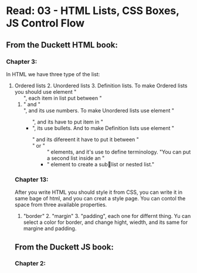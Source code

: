 # Read: 03 - HTML Lists, CSS Boxes, JS Control Flow

## From the Duckett HTML book:

### Chapter 3:

In HTML we have three type of the list:
1.  Ordered lists 2. Unordered lists 3.  Definition lists.
To make Ordered lists you should use element "<ol>", each item in list put between "<li>" and "</li>", and its use numbers.
To make Unordered lists use element "<ul>", and its have to put item in "<li>", its use bullets.
And to make Definition lists use element "<dl>" and its difereent it have to put it between "<dt>" or "<dd>" elements, and it's use  to define terminology.
"You can put a second list inside an "<li>" element to create a sublist or nested list."

### Chapter 13:

After you write HTML you should style it from CSS, you can write it in same bage of html, and you can creat a style page.
You can contol the space from three available properties.
1. "border" 2. "margin" 3. "padding", each one for differnt thing.
Yu can select a color for border, and change hight, wiedth, and its same for margine and padding.

## From the Duckett JS book:

### Chapter 2:
